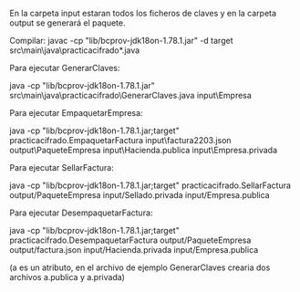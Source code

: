 En la carpeta input estaran todos los ficheros de claves y en la carpeta output se generará el paquete.

Compilar:
javac -cp "lib/bcprov-jdk18on-1.78.1.jar" -d target src\main\java\practicacifrado\*.java


Para ejecutar GenerarClaves:

java -cp "lib/bcprov-jdk18on-1.78.1.jar" src\main\java\practicacifrado\GenerarClaves.java input\Empresa

Para ejecutar EmpaquetarEmpresa:

java -cp "lib/bcprov-jdk18on-1.78.1.jar;target" practicacifrado.EmpaquetarFactura input\factura2203.json output\PaqueteEmpresa input\Hacienda.publica input\Empresa.privada

Para ejecutar SellarFactura:

java -cp "lib/bcprov-jdk18on-1.78.1.jar;target" practicacifrado.SellarFactura output/PaqueteEmpresa input/Sellado.privada input/Empresa.publica

Para ejecutar DesempaquetarFactura:

java -cp "lib/bcprov-jdk18on-1.78.1.jar;target" practicacifrado.DesempaquetarFactura output/PaqueteEmpresa output/factura.json input/Hacienda.privada input/Empresa.publica

(a es un atributo, en el archivo de ejemplo GenerarClaves crearia dos archivos a.publica y a.privada)
